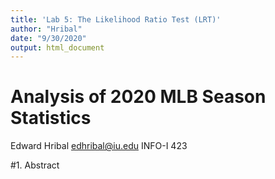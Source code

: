 ```yaml
---
title: 'Lab 5: The Likelihood Ratio Test (LRT)'
author: "Hribal"
date: "9/30/2020"
output: html_document
---
```


# Analysis of 2020 MLB Season Statistics 

Edward Hribal
edhribal@iu.edu
INFO-I 423

#1. Abstract